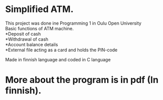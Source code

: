 # Simplified ATM.
This project was done ine Programming 1 in Oulu Open University </br>
Basic functions of ATM machine. </br>
*Deposit of cash </br>
*Withdrawal of cash </br>
*Account balance details </br>
*External file acting as a card and holds the PIN-code </br>

Made in finnish language and coded in C language </br>

# More about the program is in pdf (In finnish).
